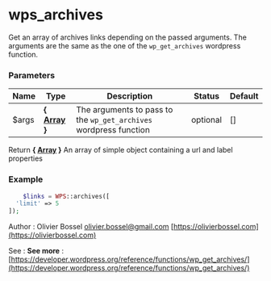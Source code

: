 # wps_archives

Get an array of archives links depending on the passed arguments.
The arguments are the same as the one of the `wp_get_archives` wordpress function.


### Parameters
Name  |  Type  |  Description  |  Status  |  Default
------------  |  ------------  |  ------------  |  ------------  |  ------------
$args  |  **{ [Array](http://php.net/manual/en/language.types.array.php) }**  |  The arguments to pass to the `wp_get_archives` wordpress function  |  optional  |  []

Return **{ [Array](http://php.net/manual/en/language.types.array.php) }** An array of simple object containing a url and label properties

### Example
```php
	$links = WPS::archives([
  'limit' => 5
]);
```
Author : Olivier Bossel [olivier.bossel@gmail.com](mailto:olivier.bossel@gmail.com) [https://olivierbossel.com](https://olivierbossel.com)

See : **See more** : [https://developer.wordpress.org/reference/functions/wp_get_archives/](https://developer.wordpress.org/reference/functions/wp_get_archives/)
